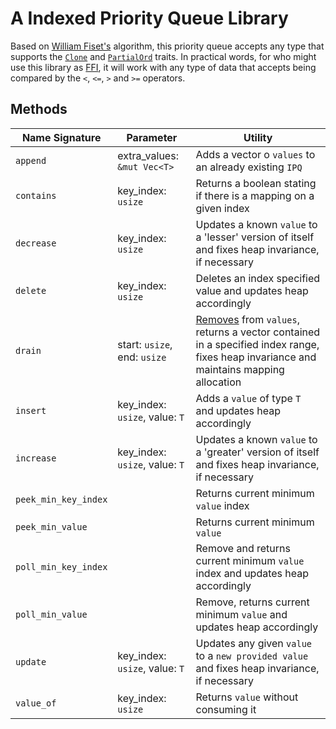 # A Indexed Priority Queue Library

Based on [William Fiset's](https://github.com/williamfiset/algorithms) algorithm, this priority queue accepts any type
that supports the [`Clone`](https://doc.rust-lang.org/std/clone/trait.Clone.html)
and [`PartialOrd`](https://doc.rust-lang.org/std/cmp/trait.PartialOrd.html) traits. In practical words, for who might
use this library as [FFI](https://en.wikipedia.org/wiki/Foreign_function_interface), it will work with any type of data
that accepts being compared by the `<`, `<=`, `>` and `>=` operators.

## Methods

| Name Signature       | Parameter                      | Utility                                                      |
| -------------------- | ------------------------------ | ------------------------------------------------------------ |
| `append`             | extra_values: `&mut Vec<T>`    | Adds a vector o `values` to an already existing `IPQ`        |
| `contains`           | key_index: `usize`             | Returns a boolean stating if there is a mapping on a given index |
| `decrease`           | key_index: `usize`             | Updates a known `value` to a 'lesser' version of itself and fixes heap invariance, if necessary |
| `delete`             | key_index: `usize`             | Deletes an index specified value and updates heap accordingly |
| `drain`              | start: `usize`, end: `usize`   | [Removes](https://doc.rust-lang.org/std/vec/struct.Vec.html#method.drain) from `values`, returns a vector contained in a specified index range, fixes heap invariance and maintains mapping allocation |
| `insert`             | key_index: `usize`, value: `T` | Adds a `value` of type `T` and updates heap accordingly      |
| `increase`           | key_index: `usize`, value: `T` | Updates a known `value` to a 'greater' version of itself and fixes heap invariance, if necessary |
| `peek_min_key_index` |                                | Returns current minimum `value` index                        |
| `peek_min_value`     |                                | Returns current minimum `value`                              |
| `poll_min_key_index` |                                | Remove and returns current minimum `value` index and updates heap accordingly |
| `poll_min_value`     |                                | Remove, returns current minimum `value` and updates heap accordingly |
| `update`             | key_index: `usize`, value: `T` | Updates any given `value` to a `new provided value` and fixes heap invariance, if necessary |
| `value_of`           | key_index: `usize`             | Returns `value` without consuming it                         |

